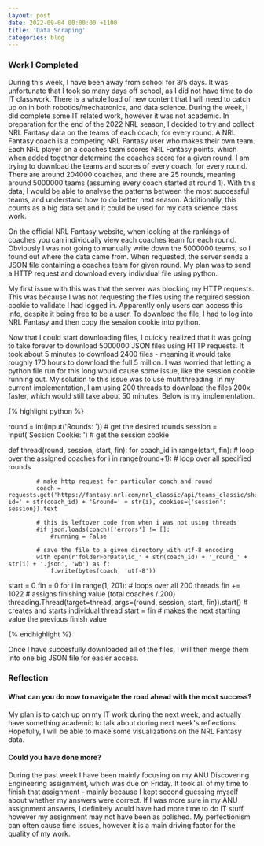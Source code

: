 ```yaml
---
layout: post
date: 2022-09-04 00:00:00 +1100
title: 'Data Scraping'
categories: blog
---
```


<h3>Work I Completed</h3>

During this week, I have been away from school for 3/5 days. It was unfortunate that I took so many days off school, as I did not have time to do IT classwork. There is a whole load of new content that I will need to catch up on in both robotics/mechatronics, and data science. During the week, I did complete some IT related work, however it was not academic. In preparation for the end of the 2022 NRL season, I decided to try and collect NRL Fantasy data on the teams of each coach, for every round. A NRL Fantasy coach is a competing NRL Fantasy user who makes their own team. Each NRL player on a coaches team scores NRL Fantasy points, which when added together determine the coaches score for a given round. I am trying to download the teams and scores of every coach, for every round. There are around 204000 coaches, and there are 25 rounds, meaning around 5000000 teams (assuming every coach started at round 1). With this data, I would be able to analyse the patterns between the most successful teams, and understand how to do better next season. Additionally, this counts as a big data set and it could be used for my data science class work.

On the official NRL Fantasy website, when looking at the rankings of coaches you can individually view each coaches team for each round. Obviously I was not going to manually write down the 5000000 teams, so I found out where the data came from. When requested, the server sends a JSON file containing a coaches team for given round. My plan was to send a HTTP request and download every individual file using python. 

My first issue with this was that the server was blocking my HTTP requests. This was because I was not requesting the files using the required session cookie to validate I had logged in. Apparently only users can access this info, despite it being free to be a user. To download the file, I had to log into NRL Fantasy and then copy the session cookie into python.

Now that I could start downloading files, I quickly realized that it was going to take forever to download 5000000 JSON files using HTTP requests. It took about 5 minutes to download 2400 files - meaning it would take roughly 170 hours to download the full 5 million. I was worried that letting a python file run for this long would cause some issue, like the session cookie running out. My solution to this issue was to use multithreading. In my current implementation, I am using 200 threads to download the files 200x faster, which would still take about 50 minutes. Below is my implementation.

{% highlight python %}

round = int(input('Rounds: ')) # get the desired rounds
session = input('Session Cookie: ') # get the session cookie

def thread(round, session, start, fin):
    for coach_id in range(start, fin): # loop over the assigned coaches
        for i in range(round+1): # loop over all specified rounds

            # make http request for particular coach and round
            coach = requests.get('https://fantasy.nrl.com/nrl_classic/api/teams_classic/show?id=' + str(coach_id) + '&round=' + str(i), cookies={'session': session}).text

            # this is leftover code from when i was not using threads
            #if json.loads(coach)['errors'] != []:
                #running = False
            
            # save the file to a given directory with utf-8 encoding
            with open(r'folderForData\id_' + str(coach_id) + '_round_' + str(i) + '.json', 'wb') as f:
                f.write(bytes(coach, 'utf-8'))
start = 0
fin = 0
for i in range(1, 201): # loops over all 200 threads
    fin += 1022 # assigns finishing value (total coaches / 200)
    threading.Thread(target=thread, args=(round, session, start, fin)).start() # creates and starts individual thread
    start = fin # makes the next starting value the previous finish value

{% endhighlight %}

Once I have succesfully downloaded all of the files, I will then merge them into one big JSON file for easier access.

<h3>Reflection</h3>

<h4>What can you do now to navigate the road ahead with the most success?</h4>

My plan is to catch up on my IT work during the next week, and actually have something academic to talk about during next week's reflections. Hopefully, I will be able to make some visualizations on the NRL Fantasy data. 

<h4>Could you have done more?</h4>

During the past week I have been mainly focusing on my ANU Discovering Engineering assignment, which was due on Friday. It took all of my time to finish that assignment - mainly because I kept second guessing myself about whether my answers were correct. If I was more sure in my ANU assignment answers, I definitely would have had more time to do IT stuff, however my assignment may not have been as polished. My perfectionism can often cause time issues, however it is a main driving factor for the quality of my work. 

